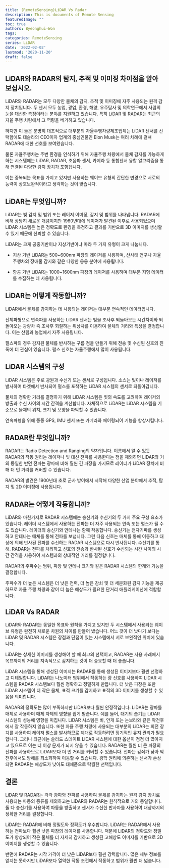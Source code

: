 ```yaml
---
title: (RemoteSensing)LiDAR Vs Radar
description: This is documents of Remote Sensing
featuredImage: ""
toc: true
authors: Byeonghui-Won
tags:
categories: RemoteSensing
series: LiDAR
date: '2022-02-02'
lastmod: '2020-11-20'
draft: false
---
```


## LiDAR와 RADAR의 탐지, 추적 및 이미징 차이점을 알아보십시오.

LiDAR와 RADAR는 모두 다양한 물체의 감지, 추적 및 이미징에 자주 사용되는 원격 감지 장치입니다. 두 센서 모두 농업, 광업, 환경, 해양, 우주탐사 및 의학연구에서 사람의 눈을 대신한 측정이라는 분야를 지원하고 있습니다. 특히 LiDAR 및 RADAR는 최근의 자율 주행 차량에서 그 역량을 베가하고 있습니다. 

하지만 이 둘은 분명히 대조적으로 대부분의 자율주행차량제조업체는 LiDAR 센서를 선택함에도 테슬라의 CEO이자 업계의 중심인물인 Elon Musk는 여러 차례에 걸쳐 RADAR에 대한 선호를 보여왔습니다.

물론 자율주행차는 주변 환경을 인식하기 위해 자율주행 차량에서 물체 감지를 가능하게 하는 시스템에는 LiDAR, RADAR, 초음파 센서, 카메라 등 통합센서 융합 알고리즘을 통해 연결된 다양한 감지 장치가 포함됩니다.

이는 중복되는 목표를 가지고 있지만 사용하는 웨이브 유형의 간단한 변경으로 서로의 능력이 상호보완적이라고 생각하는 것이 맞습니다.

## LiDAR는 무엇입니까?

LiDAR는 빛 감지 및 범위 또는 레이저 이미징, 감지 및 범위를 나타냅니다. RADAR에 비해 상당히 새로운 개념이지만 1960년대에 레이저가 발견된 이후로 사용되었으며 LiDAR 시스템은 높은 정확도로 환경을 측정하고 결과를 기반으로 3D 이미지를 생성할 수 있기 때문에 신뢰할 수 있습니다.

LiDAR는 크게 공중기반이냐 지상기반이냐 따라 두 가지 유형이 크게 나눕니다. 

+ 지상 기반 LiDAR는 500~600nm 파장의 레이저를 사용하며, 산사태 연구나 자율주행차의 장애물 감지와 같은 다양한 응용 분야에 사용됩니다. 

+ 항공 기반 LiDAR는 1000~1600nm 파장의 레이저를 사용하며 대부분 지형 데이터를 수집하는 데 사용됩니다. 


## LiDAR는 어떻게 작동합니까?

LiDAR에서 물체를 감지하는 데 사용되는 레이저는 대부분 연속적인 데이터입니다. 

전체파형으로 연속파를 사용하는 LiDAR 센서는 빛을 조사후 되돌아오는 시간차이와 되돌아오는 광량차 즉 조사후 회절하는 위상차를 이용하여 물체의 거리와 특성을 결정합니다. 이는 산림과 농업에서 자주 사용됩니다. 

펄스파의 경우 감지된 물체를 반사하는 구름 점을 만들기 위해 전송 및 수신된 신호의 진폭에 더 관심이 있습니다. 펄스 신호는 자율주행에서 많이 사용됩니다.

## LiDAR 시스템의 구성

LiDAR 시스템은 주로 광원과 수신기 또는 센서로 구성됩니다. 소스는 빛이나 레이저를 발사하여 타겟에서 반사되어 펄스를 포착하는 LiDAR 시스템의 센서로 되돌아갑니다.

물체의 정확한 거리를 결정하기 위해 LiDAR 시스템은 빛의 속도를 고려하여 레이저의 방출과 수신 사이의 시간 간격을 계산합니다. 자체적으로 LiDAR는 LiDAR 시스템을 기준으로 물체의 위치, 크기 및 모양을 파악할 수 있습니다. 

연속파형을 위해 종종 GPS, IMU 센서 또는 카메라와 페어링되어 기능을 향상시킵니다.

## RADAR란 무엇입니까?

RADAR는 Radio Detection and Ranging의 약자입니다. 이름에서 알 수 있듯 RADAR의 작동 원리는 레이저나 빛 대신 전파를 사용한다는 점을 제외하면 LiDAR와 거의 동일한 반면 전파는 광파에 비해 훨씬 긴 파장을 가지므로 레이더가 LiDAR 장치에 비해 더 먼 거리를 커버할 수 있습니다. 

RADAR의 발견은 1900년대 초로 군사 방어에서 시작해 다양한 산업 분야에서 추적, 탐지 및 2D 이미징에 사용됩니다.

## RADAR는 어떻게 작동합니까?

LiDAR와 마찬가지로 RADAR 시스템에는 송신기와 수신기의 두 가지 주요 구성 요소가 있습니다. 레이더 시스템에서 사용하는 전파는 더 자주 사용되는 연속 또는 펄스가 될 수도 있습니다. 레이더의 송신기와 안테나는 함께 작동합니다. 송신기는 전자기파를 생성하고 안테나는 매체를 통해 전파를 보냅니다. 그런 다음 신호는 매체를 통해 이동하고 대상에 의해 반사된 전파를 수신하는 RADAR 시스템으로 다시 반사됩니다. 수신기를 통해. RADAR는 전파를 처리하고 신호의 전송과 반사된 신호가 수신되는 시간 사이의 시간 간격을 사용하여 시스템과의 상대적인 거리를 결정합니다.

RADAR의 주파수는 범위, 파장 및 안테나 크기와 같은 RADAR 시스템의 한계와 기능을 결정합니다.

주파수가 더 높은 시스템은 더 낮은 전력, 더 높은 감쇠 및 더 세분화된 감지 기능을 제공하므로 자율 주행 차량과 같이 더 높은 해상도가 필요한 단거리 애플리케이션에 적합합니다.

## LiDAR Vs RADAR

LiDAR와 RADAR는 동일한 목표와 원칙을 가지고 있지만 두 시스템에서 사용되는 웨이브 유형은 완전히 새로운 차원의 차이를 만들어 냈습니다. 어느 것이 더 낫다기 보다는 LiDAR 및 RADAR 시스템은 장점과 단점이 있는 시스템에서 서로 보완적인 위치에 있습니다. 


LiDAR는 상세한 이미지를 생성해야 할 때 최고의 선택이고, RADAR는 사용 사례에서 목표까지의 거리를 지속적으로 감지하는 것이 더 중요할 때 더 좋습니다.

LiDAR 시스템을 통해 생성된 이미지는 RADAR를 통해 생성된 이미지보다 훨씬 선명하고 디테일합니다. LiDAR는 나노미터 범위에서 작동하는 광 신호를 사용하여 LiDAR 시스템을 RADAR 시스템보다 훨씬 정확하고 정밀하게 만듭니다. 더 낮은 파장은 또한 LiDAR 시스템이 더 작은 물체, 표적 크기를 감지하고 표적의 3D 이미지를 생성할 수 있음을 의미합니다. 

RADAR의 정확도는 많이 부족하지만 LiDAR보다 훨씬 안정적입니다. LiDAR는 광파를 매체로 사용하며 매체 자체의 영향을 쉽게 받습니다. 예를 들어, 대기의 습기는 LiDAR 시스템의 성능에 영향을 미칩니다. LiDAR 시스템은 비, 안개 또는 눈보라와 같은 악천후에서 잘 작동하지 않습니다. 또한 자율 주행 차량에 사용되는 대부분의 LiDAR는 회전 장치를 사용하여 레이저 펄스를 발사하므로 제대로 작동하려면 정기적인 유지 관리가 필요합니다. 그러나 최근에는 솔리드 스테이트 LiDAR 시스템에 대한 옵션이 점점 더 많아지고 있으므로 이는 더 이상 문제가 되지 않을 수 있습니다. RADAR는 훨씬 더 큰 파장의 전파를 사용하므로 LiDAR보다 더 먼 거리를 커버할 수 있습니다. 전파는 감쇠가 낮아 악천후에서도 방해를 최소화하여 이동할 수 있습니다. 광학 원리에 의존하는 센서가 손상되면 RADAR는 해상도가 낮아도 대체품으로 탁월한 선택입니다.

## 결론

LiDAR 및 RADAR는 각각 광파와 전파를 사용하여 물체를 감지하는 원격 감지 장치로 사용되는 파동의 종류를 제외하고는 LiDAR와 RADAR는 원칙적으로 거의 동일합니다. 둘 다 송신기를 사용하여 파동을 방출하고 센서가 수신한 반사파를 사용하여 대상까지의 정확한 거리를 결정합니다. 

LiDAR는 RADAR에 비해 정밀도와 정확도가 우수합니다. LiDAR는 RADAR에서 사용하는 전파보다 훨씬 낮은 파장의 레이저를 사용합니다. 덕분에 LiDAR의 정확도와 정밀도가 향상되어 작은 물체를 더 자세히 감지하고 생성된 고해상도 이미지를 기반으로 3D 이미지를 생성할 수 있습니다.

반면에 RADAR는 시작 가격이 더 낮은 LiDAR보다 훨씬 강력합니다. 많은 세부 정보를 얻지는 못하지만 LiDAR보다 열악한 작동 조건에서 작동하고 범위가 훨씬 더 넓습니다.



